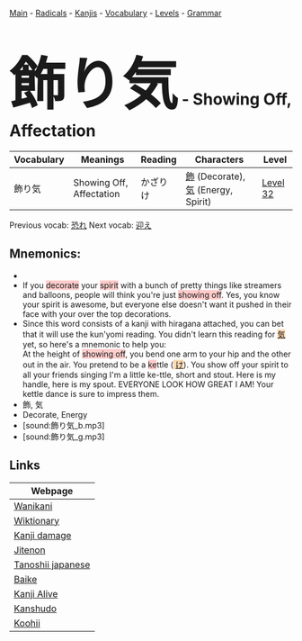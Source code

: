 <style> bigfont {font-size: 100px}</style>
[Main](../README.md) -
[Radicals](../radicals.md) -
[Kanjis](../kanjis.md) -
[Vocabulary](../vocabulary.md) -
[Levels](../levels.md) -
[Grammar](../grammar.md)
# <bigfont> 飾り気</bigfont> - Showing Off, Affectation 

| Vocabulary | Meanings | Reading | Characters | Level |
| --- | --- | --- | --- | --- |
| 飾り気 | Showing Off, Affectation | かざりけ |  [飾](../kanjis/飾.md) (Decorate), [気](../kanjis/気.md) (Energy, Spirit) | [Level 32](../levels/wk_level32.md) |

Previous vocab: [恐れ](恐れ.md) Next vocab: [迎え](迎え.md) 

## Mnemonics:

* 
* If you <span style="background-color:#ffcccb"> decorate</span> your <span style="background-color:#ffcccb"> spirit</span> with a bunch of pretty things like streamers and balloons, people will think you're just <span style="background-color:#ffcccb"> showing off</span>. Yes, you know your spirit is awesome, but everyone else doesn't want it pushed in their face with your over the top decorations.
* Since this word consists of a kanji with hiragana attached, you can bet that it will use the kun'yomi reading. You didn't learn this reading for <span style="background-color:#fed8b1"> [気](https://jisho.org/search/気)</span> yet, so here's a mnemonic to help you:<br />At the height of <span style="background-color:#ffcccb"> showing off</span>, you bend one arm to your hip and the other out in the air. You pretend to be a <span style="background-color:#ffcccb"> ke</span>ttle (<span style="background-color:#fed8b1"> [け](https://jisho.org/search/け)</span>). You show off your spirit to all your friends singing I'm a little ke-ttle, short and stout. Here is my handle, here is my spout. EVERYONE LOOK HOW GREAT I AM! Your kettle dance is sure to impress them.
* 飾, 気
* Decorate, Energy
* [sound:飾り気_b.mp3]
* [sound:飾り気_g.mp3]


## Links 

| Webpage |
| --- |
| [Wanikani          ](https://www.wanikani.com/kanji/飾り気) |
| [Wiktionary        ](https://en.wiktionary.org/wiki/飾り気) |
| [Kanji damage      ](http://www.kanjidamage.com/kanji/search?utf8=✓&q=飾り気) |
| [Jitenon           ](https://jitenon.com/kanji/飾り気) |
| [Tanoshii japanese ](https://www.tanoshiijapanese.com/dictionary/kanji.cfm?k=飾り気) |
| [Baike             ](https://baike.baidu.com/item/飾り気) |
| [Kanji Alive       ](https://app.kanjialive.com/飾り気) |
| [Kanshudo          ](https://www.kanshudo.com/searchmn?q=飾り気) |
| [Koohii            ](https://kanji.koohii.com/study/kanji/飾り気) |
